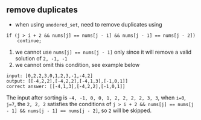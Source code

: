 ## remove duplicates 

- when using `unodered_set`, need to remove duplicates using 
```
if (j > i + 2 && nums[j] == nums[j - 1] && nums[j - 1] == nums[j - 2])
    continue; 
```
1. we cannot use `nums[j] == nums[j - 1]` only since it will remove a valid solution of `2, -1, -1`
2. we cannot omit this condition, see example below 

```
input: [0,2,2,3,0,1,2,3,-1,-4,2]
output: [[-4,2,2],[-4,2,2],[-4,1,3],[-1,0,1]]
correct answer: [[-4,1,3],[-4,2,2],[-1,0,1]]
```

The input after sorting is `-4, -1, 0, 0, 1, 2, 2, 2, 2, 3, 3`, when `i=0`, `j=7`, the `2, 2, 2` satisfies the conditions of `j > i + 2 && nums[j] == nums[j - 1] && nums[j - 1] == nums[j - 2]`, so `2` will be skipped. 

